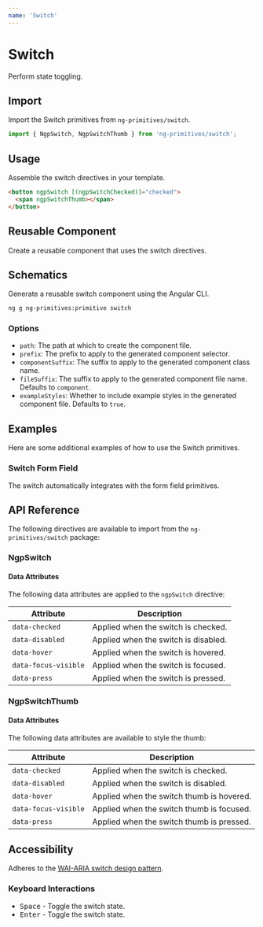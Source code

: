 ```yaml
---
name: 'Switch'
---
```


# Switch

Perform state toggling.

<docs-example name="switch"></docs-example>

## Import

Import the Switch primitives from `ng-primitives/switch`.

```ts
import { NgpSwitch, NgpSwitchThumb } from 'ng-primitives/switch';
```

## Usage

Assemble the switch directives in your template.

```html
<button ngpSwitch [(ngpSwitchChecked)]="checked">
  <span ngpSwitchThumb></span>
</button>
```

## Reusable Component

Create a reusable component that uses the switch directives.

<docs-snippet name="switch"></docs-snippet>

## Schematics

Generate a reusable switch component using the Angular CLI.

```bash npm
ng g ng-primitives:primitive switch
```

### Options

- `path`: The path at which to create the component file.
- `prefix`: The prefix to apply to the generated component selector.
- `componentSuffix`: The suffix to apply to the generated component class name.
- `fileSuffix`: The suffix to apply to the generated component file name. Defaults to `component`.
- `exampleStyles`: Whether to include example styles in the generated component file. Defaults to `true`.

## Examples

Here are some additional examples of how to use the Switch primitives.

### Switch Form Field

The switch automatically integrates with the form field primitives.

<docs-example name="switch-form-field"></docs-example>

## API Reference

The following directives are available to import from the `ng-primitives/switch` package:

### NgpSwitch

<api-docs name="NgpSwitch"></api-docs>

#### Data Attributes

The following data attributes are applied to the `ngpSwitch` directive:

| Attribute            | Description                          |
| -------------------- | ------------------------------------ |
| `data-checked`       | Applied when the switch is checked.  |
| `data-disabled`      | Applied when the switch is disabled. |
| `data-hover`         | Applied when the switch is hovered.  |
| `data-focus-visible` | Applied when the switch is focused.  |
| `data-press`         | Applied when the switch is pressed.  |

### NgpSwitchThumb

<api-docs name="NgpSwitchThumb"></api-docs>

#### Data Attributes

The following data attributes are available to style the thumb:

| Attribute            | Description                               |
| -------------------- | ----------------------------------------- |
| `data-checked`       | Applied when the switch is checked.       |
| `data-disabled`      | Applied when the switch is disabled.      |
| `data-hover`         | Applied when the switch thumb is hovered. |
| `data-focus-visible` | Applied when the switch thumb is focused. |
| `data-press`         | Applied when the switch thumb is pressed. |

## Accessibility

Adheres to the [WAI-ARIA switch design pattern](https://www.w3.org/WAI/ARIA/apg/patterns/switch/).

### Keyboard Interactions

- <kbd>Space</kbd> - Toggle the switch state.
- <kbd>Enter</kbd> - Toggle the switch state.
